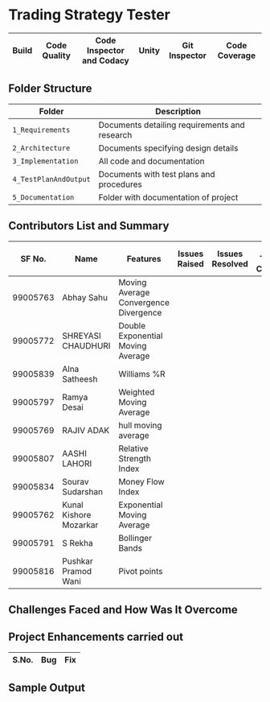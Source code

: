 # Trading Strategy Tester

|Build | Code Quality | Code Inspector and Codacy| Unity | Git Inspector | Code Coverage |
|:----:|:----:|:----:|:----:|:----:|:----:|


## Folder Structure
Folder                | Description
----------------------| -------------------------------
`1_Requirements`      | Documents detailing requirements and research
`2_Architecture`      | Documents specifying design details
`3_Implementation`    | All code and documentation
`4_TestPlanAndOutput` | Documents with test plans and procedures
`5_Documentation`     | Folder with documentation of project

## Contributors List and Summary

SF No.    |          Name          |    Features    | Issues Raised |Issues Resolved|No Test Cases|Test Case Pass
----------|------------------------|----------------|----------------|---------------|-------------|--------------
 99005763 | Abhay  Sahu            | Moving Average Convergence Divergence 
 99005772 | SHREYASI  CHAUDHURI    | Double Exponential Moving Average
 99005839 | Alna Satheesh          | Williams %R
 99005797 | Ramya  Desai           | Weighted Moving Average
 99005769 | RAJIV  ADAK            | hull moving average
 99005807 | AASHI  LAHORI          | Relative Strength Index
 99005834 | Sourav  Sudarshan      | Money Flow Index
 99005762 | Kunal Kishore Mozarkar | Exponential Moving Average
 99005791 | S  Rekha               | Bollinger Bands
 99005816 | Pushkar Pramod Wani    | Pivot points

## Challenges Faced and How Was It Overcome


## Project Enhancements carried out
S.No. | Bug | Fix
---- | ---- | ----


## Sample Output
